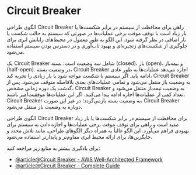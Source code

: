 # Circuit Breaker

الگوی طراحی Circuit Breaker راهی برای محافظت از سیستم در برابر شکست‌ها یا بار زیاد است با توقف موقت برخی عملیات‌ها در صورتی که سیستم به حالت شکست یا بار اضافی در نظر گرفته شود. این الگو به طور معمول در محیط‌های رایانش ابری برای جلوگیری از شکست‌های زنجیره‌ای و بهبود تاب‌آوری و در دسترس بودن سیستم استفاده می‌شود.

یک Circuit Breaker شامل سه وضعیت است: بسته (closed)، باز (open)، و نیمه‌باز (half-open). در وضعیت بسته، Circuit Breaker اجازه می‌دهد عملیات‌ها به طور عادی ادامه یابد. اگر سیستم با شکست مواجه شود یا بار زیادی را تجربه کند، Circuit Breaker به وضعیت باز منتقل می‌شود و تمامی عملیات‌های بعدی بلافاصله متوقف می‌شود. پس از گذشت یک دوره زمانی مشخص، Circuit Breaker به وضعیت نیمه‌باز منتقل می‌شود و تعداد کمی از عملیات‌ها اجازه ادامه پیدا می‌کنند. اگر این عملیات‌ها موفقیت‌آمیز باشند، Circuit Breaker به وضعیت بسته بازمی‌گردد؛ در غیر این صورت، Circuit Breaker دوباره به وضعیت باز منتقل می‌شود.

الگوی طراحی Circuit Breaker برای محافظت از سیستم در برابر شکست‌ها یا بار زیاد مفید است و راهی برای توقف موقت برخی عملیات‌ها و اجازه دادن به سیستم برای بهبودی فراهم می‌آورد. این الگو غالباً به همراه دیگر الگوهای طراحی، مانند تلاش مجدد و جایگزین‌ها، برای ارائه محیط ابری مقاوم‌تر و پایدارتر استفاده می‌شود.

برای یادگیری بیشتر به منابع زیر مراجعه کنید:

- [@article@Circuit Breaker - AWS Well-Architected Framework](https://docs.aws.amazon.com/wellarchitected/latest/reliability-pillar/rel_mitigate_interaction_failure_graceful_degradation.html)
- [@article@Circuit Breaker - Complete Guide](https://mateus4k.github.io/posts/circuit-breakers/)
